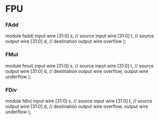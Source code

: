 # FPU

### FAdd
module fadd(
    input wire [31:0] s,  // source
    input wire [31:0] t,  // source
    output wire [31:0] d,  // destination
    output wire overflow
);

### FMul
module fmul(
    input wire [31:0] s,  // source
    input wire [31:0] t,  // source
    output wire [31:0] d,  // destination
    output wire overflow,
    output wire underflow
);

### FDiv
module fdiv(
    input wire [31:0] s,  // source
    input wire [31:0] t,  // source
    output wire [31:0] d,  // destination
    output wire overflow,
    output wire underflow
);
